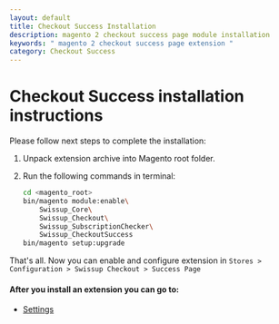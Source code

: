 ```yaml
---
layout: default
title: Checkout Success Installation
description: magento 2 checkout success page module installation
keywords: " magento 2 checkout success page extension "
category: Checkout Success
---
```


# Checkout Success installation instructions

Please follow next steps to complete the installation:

 1. Unpack extension archive into Magento root folder.
 2. Run the following commands in terminal:

    ```bash
    cd <magento_root>
    bin/magento module:enable\
        Swissup_Core\
        Swissup_Checkout\
        Swissup_SubscriptionChecker\
        Swissup_CheckoutSuccess
    bin/magento setup:upgrade
    ```

That's all. Now you can enable and configure extension in `Stores > Configuration > Swissup Checkout > Success Page`

#### After you install an extension you can go to:

* [Settings][settings]

[settings]: /m2/extensions/checkoutsuccess/#settings
